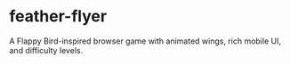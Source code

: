 # feather-flyer
A Flappy Bird-inspired browser game with animated wings, rich mobile UI, and difficulty levels.
